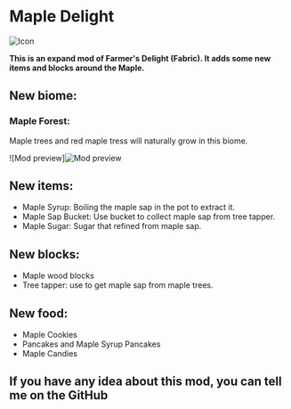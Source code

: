 # **Maple Delight**
![Icon](https://cdn.modrinth.com/data/cached_images/b1e607fa15e6e70ef3bce4b5445c471d8b380865.png)

**This is an expand mod of Farmer's Delight (Fabric).
It adds some new items and blocks around the Maple.**

## New biome:
### Maple Forest:
Maple trees and red maple tress will naturally grow in this biome.

![Mod preview]![Mod preview](https://cdn.modrinth.com/data/cached_images/ec6b4542dd8d52e510d1330a8387a71bb655a9d6.jpeg)

## New items:
- Maple Syrup: Boiling the maple sap in the pot to extract it.
- Maple Sap Bucket: Use bucket to collect maple sap from tree tapper.
- Maple Sugar: Sugar that refined from maple sap.
## New blocks:
- Maple wood blocks
- Tree tapper: use to get maple sap from maple trees.
## New food:
- Maple Cookies
- Pancakes and Maple Syrup Pancakes
- Maple Candies
## If you have any idea about this mod, you can tell me on the GitHub